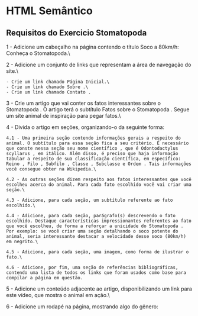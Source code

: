 # HTML Semântico

## Requisitos do Exercicio Stomatopoda

1 - Adicione um cabeçalho na página contendo o título Soco a 80km/h: Conheça o Stomatopoda.\

2 - Adicione um conjunto de links que representam a área de navegação do site.\

    - Crie um link chamado Página Inicial.\
    - Crie um link chamado Sobre .\
    - Crie um link chamado Contato .

3 - Crie um artigo que vai conter os fatos interessantes sobre o Stomatopoda . O artigo terá o subtítulo Fatos sobre o Stomatopoda . Segue um site animal de inspiração para pegar fatos.\

4 - Divida o artigo em seções, organizando-o da seguinte forma:

    4.1 - Uma primeira seção contendo informações gerais a respeito do animal. O subtítulo para essa seção fica a seu critério. É necessário que conste nessa seção seu nome científico , que é Odontodactylus scyllarus , em itálico. Além disso, é preciso que haja informação tabular a respeito de sua classificação científica, em específico: Reino , Filo , Subfilo , Classe , Subclasse e Ordem . Tais informações você consegue obter na Wikipedia.\

    4.2 - As outras seções dizem respeito aos fatos interessantes que você escolheu acerca do animal. Para cada fato escolhido você vai criar uma seção.\

    4.3 - Adicione, para cada seção, um subtítulo referente ao fato escolhido.\

    4.4 - Adicione, para cada seção, parágrafo(s) descrevendo o fato escolhido. Destaque características impressionantes referentes ao fato que você escolheu, de forma a reforçar a unicidade do Stomatopoda . Por exemplo: se você criar uma seção detalhando o soco potente do animal, seria interessante destacar a velocidade desse soco (80km/h) em negrito.\

    4.5 - Adicione, para cada seção, uma imagem, como forma de ilustrar o fato.\

    4.6 - Adicione, por fim, uma seção de referências bibliográficas, contendo uma lista de todos os links que foram usados como base para compilar a página em questão.

5 - Adicione um conteúdo adjacente ao artigo, disponibilizando um link para este vídeo, que mostra o animal em ação.\

6 - Adicione um rodapé na página, mostrando algo do gênero: